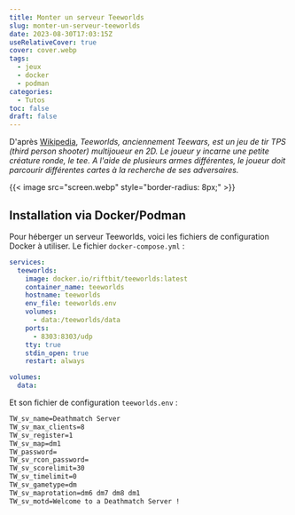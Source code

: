 ```yaml
---
title: Monter un serveur Teeworlds
slug: monter-un-serveur-teeworlds
date: 2023-08-30T17:03:15Z
useRelativeCover: true
cover: cover.webp
tags:
  - jeux
  - docker
  - podman
categories:
  - Tutos
toc: false
draft: false
---
```


D'après [Wikipedia](https://fr.wikipedia.org/wiki/Teeworlds), *Teeworlds, anciennement Teewars, est un jeu de tir TPS (third person shooter) multijoueur en 2D. Le joueur y incarne une petite créature ronde, le tee. A l'aide de plusieurs armes différentes, le joueur doit parcourir différentes cartes à la recherche de ses adversaires.*

{{< image src="screen.webp" style="border-radius: 8px;" >}}

## Installation via Docker/Podman

Pour héberger un serveur Teeworlds, voici les fichiers de configuration Docker à utiliser. Le fichier `docker-compose.yml` :

```yml
services:
  teeworlds:
    image: docker.io/riftbit/teeworlds:latest
    container_name: teeworlds
    hostname: teeworlds
    env_file: teeworlds.env
    volumes:
      - data:/teeworlds/data
    ports:
      - 8303:8303/udp
    tty: true
    stdin_open: true
    restart: always

volumes:
  data:
```

Et son fichier de configuration `teeworlds.env` :

```txt
TW_sv_name=Deathmatch Server
TW_sv_max_clients=8
TW_sv_register=1
TW_sv_map=dm1
TW_password=
TW_sv_rcon_password=
TW_sv_scorelimit=30
TW_sv_timelimit=0
TW_sv_gametype=dm
TW_sv_maprotation=dm6 dm7 dm8 dm1
TW_sv_motd=Welcome to a Deathmatch Server ! 
```
